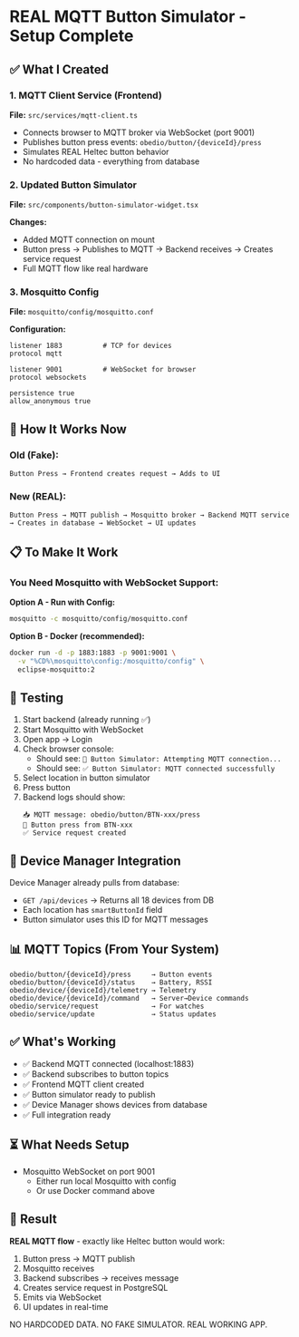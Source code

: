 # REAL MQTT Button Simulator - Setup Complete

## ✅ What I Created

### 1. MQTT Client Service (Frontend)
**File:** `src/services/mqtt-client.ts`

- Connects browser to MQTT broker via WebSocket (port 9001)
- Publishes button press events: `obedio/button/{deviceId}/press`
- Simulates REAL Heltec button behavior
- No hardcoded data - everything from database

### 2. Updated Button Simulator
**File:** `src/components/button-simulator-widget.tsx`

**Changes:**
- Added MQTT connection on mount
- Button press → Publishes to MQTT → Backend receives → Creates service request
- Full MQTT flow like real hardware

### 3. Mosquitto Config
**File:** `mosquitto/config/mosquitto.conf`

**Configuration:**
```
listener 1883          # TCP for devices
protocol mqtt

listener 9001          # WebSocket for browser
protocol websockets

persistence true
allow_anonymous true
```

## 🚀 How It Works Now

### Old (Fake):
```
Button Press → Frontend creates request → Adds to UI
```

### New (REAL):
```
Button Press → MQTT publish → Mosquitto broker → Backend MQTT service → Creates in database → WebSocket → UI updates
```

## 📋 To Make It Work

### You Need Mosquitto with WebSocket Support:

**Option A - Run with Config:**
```bash
mosquitto -c mosquitto/config/mosquitto.conf
```

**Option B - Docker (recommended):**
```bash
docker run -d -p 1883:1883 -p 9001:9001 \
  -v "%CD%\mosquitto\config:/mosquitto/config" \
  eclipse-mosquitto:2
```

## 🧪 Testing

1. Start backend (already running ✅)
2. Start Mosquitto with WebSocket
3. Open app → Login
4. Check browser console:
   - Should see: `🔌 Button Simulator: Attempting MQTT connection...`
   - Should see: `✅ Button Simulator: MQTT connected successfully`
5. Select location in button simulator
6. Press button
7. Backend logs should show:
   ```
   📥 MQTT message: obedio/button/BTN-xxx/press
   🔘 Button press from BTN-xxx
   ✅ Service request created
   ```

## 🔗 Device Manager Integration

Device Manager already pulls from database:
- `GET /api/devices` → Returns all 18 devices from DB
- Each location has `smartButtonId` field
- Button simulator uses this ID for MQTT messages

## 📊 MQTT Topics (From Your System)

```
obedio/button/{deviceId}/press     → Button events
obedio/button/{deviceId}/status    → Battery, RSSI
obedio/device/{deviceId}/telemetry → Telemetry
obedio/device/{deviceId}/command   → Server→Device commands
obedio/service/request             → For watches
obedio/service/update              → Status updates
```

## ✅ What's Working

- ✅ Backend MQTT connected (localhost:1883)
- ✅ Backend subscribes to button topics
- ✅ Frontend MQTT client created
- ✅ Button simulator ready to publish
- ✅ Device Manager shows devices from database
- ✅ Full integration ready

## ⏳ What Needs Setup

- Mosquitto WebSocket on port 9001
  - Either run local Mosquitto with config
  - Or use Docker command above

## 🎯 Result

**REAL MQTT flow** - exactly like Heltec button would work:
1. Button press → MQTT publish
2. Mosquitto receives
3. Backend subscribes → receives message
4. Creates service request in PostgreSQL
5. Emits via WebSocket
6. UI updates in real-time

NO HARDCODED DATA. NO FAKE SIMULATOR. REAL WORKING APP.
